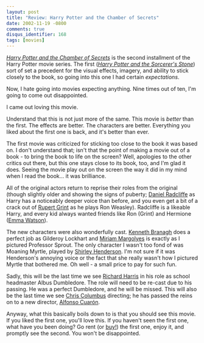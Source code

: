```yaml
---
layout: post
title: "Review: Harry Potter and the Chamber of Secrets"
date: 2002-11-19 -0800
comments: true
disqus_identifier: 168
tags: [movies]
---
```

[*Harry Potter and the Chamber of
Secrets*](http://us.imdb.com/Title?0295297) is the second installment of
the Harry Potter movie series. The first ([*Harry Potter and the
Sorcerer's
Stone*](http://www.amazon.com/exec/obidos/ASIN/B00003CXI1/mhsvortex))
sort of set a precedent for the visual effects, imagery, and ability to
stick closely to the book, so going into this one I had certain
*expectations*.

 Now, I hate going into movies expecting anything. Nine times out of
ten, I'm going to come out disappointed.

 I came out loving this movie.

 Understand that this is not just more of the same. This movie is
*better* than the first. The effects are better. The characters are
better. Everything you liked about the first one is back, and it's
better than ever.

 The first movie was criticized for sticking too close to the book it
was based on. I don't understand that; isn't that the point of making a
movie out of a book - to bring the book to life on the screen? Well,
apologies to the other critics out there, but this one stays close to
its book, too, and I'm glad it does. Seeing the movie play out on the
screen the way it did in my mind when I read the book... it was
brilliance.

 All of the original actors return to reprise their roles from the
original (though slightly older and showing the signs of puberty;
[Daniel Radcliffe](http://us.imdb.com/Name?Radcliffe,%20Daniel) as Harry
has a noticeably deeper voice than before, and you even get a bit of a
crack out of [Rupert Grint](http://us.imdb.com/Name?Grint,%20Rupert) as
he plays Ron Weasley). Radcliffe is a likeable Harry, and every kid
always wanted friends like Ron (Grint) and Hermione ([Emma
Watson](http://us.imdb.com/Name?Watson,%20Emma%20(II))).

 The new characters were also wonderfully cast. [Kenneth
Branagh](http://us.imdb.com/Name?Branagh,%20Kenneth) does a perfect job
as Gilderoy Lockhart and [Miriam
Margolyes](http://us.imdb.com/Name?Margolyes,%20Miriam) is exactly as I
pictured Professor Sprout. The only character I wasn't too fond of was
Moaning Myrtle, played by [Shirley
Henderson](http://us.imdb.com/Name?Henderson,%20Shirley%20(I)). I'm not
sure if it was Henderson's annoying voice or the fact that she really
wasn't how I pictured Myrtle that bothered me. Oh well - a small price
to pay for such fun.

 Sadly, this will be the last time we see [Richard
Harris](http://us.imdb.com/Name?Harris,%20Richard) in his role as school
headmaster Albus Dumbledore. The role will need to be re-cast due to his
passing. He was a perfect Dumbledore, and he will be missed. This will
also be the last time we see [Chris
Columbus](http://us.imdb.com/Name?Columbus,%20Chris) directing; he has
passed the reins on to a new director, [Alfonso
Cuarón](http://us.imdb.com/Name?Cuar%F3n,%20Alfonso).

 Anyway, what this basically boils down to is that you should see this
movie. If you liked the first one, you'll love this. If you haven't seen
the first one, what have you been doing? Go rent (or
[buy!](http://www.amazon.com/exec/obidos/ASIN/B00003CXI1/mhsvortex)) the
first one, enjoy it, and promptly see the second. You won't be
disappointed.
